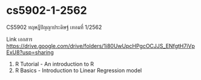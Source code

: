 # cs5902-1-2562
CS5902 ทฤษฎีปัญญาประดิษฐ์ เทอมที่ 1/2562

Link เอกสาร https://drive.google.com/drive/folders/1i80UwUpcHPgcOCJJS_ENfgtH7iVpExU8?usp=sharing

1. R Tutorial - An introduction to R
2. R Basics - Introduction to Linear Regression model
